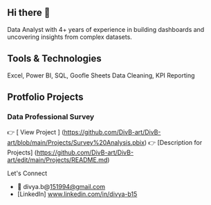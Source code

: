## Hi there 👋
Data Analyst with 4+ years of experience in building dashboards and uncovering insights from complex datasets.

## Tools & Technologies
Excel, Power BI, SQL, Goofle Sheets
Data Cleaning, KPI Reporting  

## Protfolio Projects

### Data Professional Survey  
👉 [ View Project ] (https://github.com/DivB-art/DivB-art/blob/main/Projects/Survey%20Analysis.pbix)
👉 [Description for Projects] (https://github.com/DivB-art/DivB-art/edit/main/Projects/README.md)






Let's Connect
- 📧 divya.b@151994@gmail.com
- [LinkedIn] www.linkedin.com/in/divya-b15
